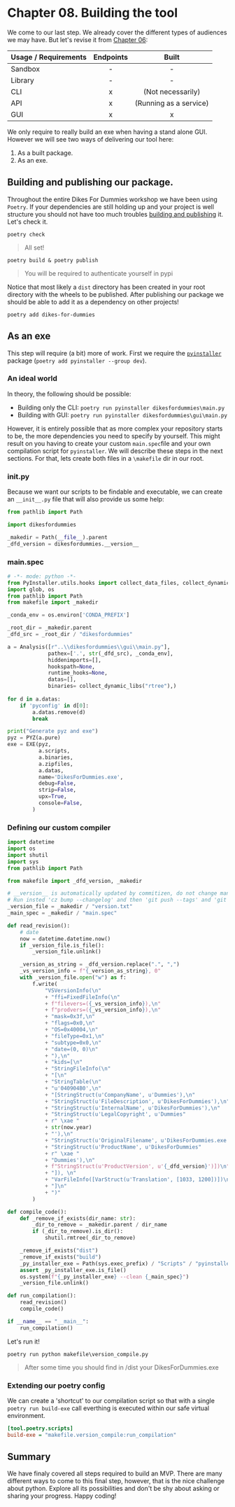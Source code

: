 # Chapter 08. Building the tool

We come to our last step. We already cover the different types of audiences we may have. But let's revise it from [Chapter 06](./06_creating_interfaces.md#know-your-audience):

| Usage / Requirements | Endpoints | Built | 
| ---   | :---: | :---: |
| Sandbox | - | - |
| Library | - | - |
| CLI | x | (Not necessarily) |
| API | x | (Running as a service) |
| GUI | x | x |

We only require to really build an exe when having a stand alone GUI. However we will see two ways of delivering our tool here:
1. As a built package.
2. As an exe.

## Building and publishing our package.

Throughout the entire Dikes For Dummies workshop we have been using `Poetry`. If your dependencies are still holding up and your project is well structure you should not have too much troubles [building and publishing](https://python-poetry.org/docs/cli/#build) it. Let's check it.

```console
poetry check
```

> All set!

```console
poetry build & poetry publish
```

> You will be required to authenticate yourself in pypi

Notice that most likely a `dist` directory has been created in your root directory with the wheels to be published. After publishing our package we should be able to add it as a dependency on other projects!

```console
poetry add dikes-for-dummies
```

## As an exe

This step will require (a bit) more of work. First we require the [`pyinstaller`](https://pyinstaller.org/en/stable/) package (`poetry add pyinstaller --group dev`).

### An ideal world
In theory, the following should be possible:

- Building only the CLI: `poetry run pyinstaller dikesfordummies\main.py`
- Building with GUI: `poetry run pyinstaller dikesfordummies\gui\main.py`

However, it is entirely possible that as more complex your repository starts to be, the more dependencies you need to specify by yourself. This might result on you having to create your custom `main.spec`file and your own compilation script for `pyinstaller`. We will describe these steps in the next sections. For that, lets create both files in a `\makefile` dir in our root.

### __init__.py

Because we want our scripts to be findable and executable, we can create an `__init__.py` file that will also provide us some help:

```python
from pathlib import Path

import dikesfordummies

_makedir = Path(__file__).parent
_dfd_version = dikesfordummies.__version__
```

### main.spec
```python
# -*- mode: python -*-
from PyInstaller.utils.hooks import collect_data_files, collect_dynamic_libs
import glob, os
from pathlib import Path
from makefile import _makedir

_conda_env = os.environ['CONDA_PREFIX']

_root_dir = _makedir.parent
_dfd_src = _root_dir / "dikesfordummies"

a = Analysis([r"..\\dikesfordummies\\gui\\main.py"],
             pathex=['.', str(_dfd_src), _conda_env],
             hiddenimports=[],
             hookspath=None,
             runtime_hooks=None,
             datas=[],
             binaries= collect_dynamic_libs("rtree"),)
			 
for d in a.datas:
    if 'pyconfig' in d[0]: 
        a.datas.remove(d)
        break

print("Generate pyz and exe")
pyz = PYZ(a.pure)
exe = EXE(pyz,
          a.scripts,
          a.binaries,
          a.zipfiles,
          a.datas,
          name='DikesForDummies.exe',
          debug=False,
          strip=False,
          upx=True,
          console=False,
        )
```


### Defining our custom compiler

```python
import datetime
import os
import shutil
import sys
from pathlib import Path

from makefile import _dfd_version, _makedir

# __version__ is automatically updated by commitizen, do not change manually.
# Run insted 'cz bump --changelog' and then 'git push --tags' and 'git push'.
_version_file = _makedir / "version.txt"
_main_spec = _makedir / "main.spec"

def read_revision():
    # date
    now = datetime.datetime.now()
    if _version_file.is_file():
        _version_file.unlink()

    _version_as_string = _dfd_version.replace(".", ",")
    _vs_version_info = f"{_version_as_string}, 0"
    with _version_file.open("w") as f:
        f.write(
            "VSVersionInfo(\n"
            + "ffi=FixedFileInfo(\n"
            + f"filevers=({_vs_version_info}),\n"
            + f"prodvers=({_vs_version_info}),\n"
            + "mask=0x3f,\n"
            + "flags=0x0,\n"
            + "OS=0x40004,\n"
            + "fileType=0x1,\n"
            + "subtype=0x0,\n"
            + "date=(0, 0)\n"
            + "),\n"
            + "kids=[\n"
            + "StringFileInfo(\n"
            + "[\n"
            + "StringTable(\n"
            + "u'040904B0',\n"
            + "[StringStruct(u'CompanyName', u'Dummies'),\n"
            + "StringStruct(u'FileDescription', u'DikesForDummies'),\n"
            + "StringStruct(u'InternalName', u'DikesForDummies'),\n"
            + "StringStruct(u'LegalCopyright', u'Dummies"
            + r" \xae "
            + str(now.year)
            + "'),\n"
            + "StringStruct(u'OriginalFilename', u'DikesForDummies.exe'),\n"
            + "StringStruct(u'ProductName', u'DikesForDummies"
            + r" \xae "
            + "Dummies'),\n"
            + f"StringStruct(u'ProductVersion', u'{_dfd_version}')])\n"
            + "]), \n"
            + "VarFileInfo([VarStruct(u'Translation', [1033, 1200])])\n"
            + "]\n"
            + ")"
        )

def compile_code():
    def _remove_if_exists(dir_name: str):
        _dir_to_remove = _makedir.parent / dir_name
        if (_dir_to_remove).is_dir():
            shutil.rmtree(_dir_to_remove)

    _remove_if_exists("dist")
    _remove_if_exists("build")
    _py_installer_exe = Path(sys.exec_prefix) / "Scripts" / "pyinstaller.exe"
    assert _py_installer_exe.is_file()
    os.system(f"{_py_installer_exe} --clean {_main_spec}")
    _version_file.unlink()

def run_compilation():
    read_revision()
    compile_code()

if __name__ == "__main__":
    run_compilation()
```

Let's run it!

```console
poetry run python makefile\version_compile.py
```

> After some time you should find in /dist your DikesForDummies.exe

### Extending our poetry config

We can create a 'shortcut' to our compilation script so that with a single `poetry run build-exe` call everthing is executed within our safe virtual environment.

```ini
[tool.poetry.scripts]
build-exe = "makefile.version_compile:run_compilation"
```

## Summary

We have finaly covered all steps required to build an MVP. There are many different ways to come to this final step, however, that is the nice challenge about python. Explore all its possibilities and don't be shy about asking or sharing your progress. 
Happy coding!


